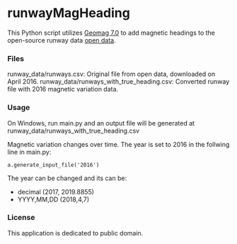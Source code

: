 # runwayMagHeading
This Python script utilizes [Geomag 7.0] to add magnetic headings to the open-source runway data [open data].
### Files
runway_data/runways.csv: Original file from open data, downloaded on April 2016.
runway_data/runways_with_true_heading.csv: Converted runway file with 2016 magnetic variation data.

### Usage
On Windows, run main.py and an output file will be generated at runway_data/runways_with_true_heading.csv

Magnetic variation changes over time. The year is set to 2016 in the follwing line in main.py:
```
a.generate_input_file('2016')
```

The year can be changed and its can be:
- decimal (2017, 2019.8855)
- YYYY,MM,DD (2018,4,7)

### License
This application is dedicated to public domain.


   [Geomag 7.0]: <http://www.ngdc.noaa.gov/IAGA/vmod/igrf.html>
   [open data]: <http://ourairports.com/data/>